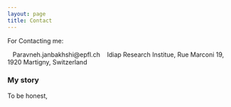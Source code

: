 ```yaml
---
layout: page
title: Contact 
---
```


For Contacting me:

<span style="font-size: 30px; color: Dodgerblue;">
  <i class="fas fa-at"></i> 
</span>
&nbsp;&nbsp;&nbsp;Paravneh.janbakhshi@epfl.ch


<span style="font-size: 30px; color: Dodgerblue;">
  <i class="fas fa-map-marker-alt"></i> 
</span>
&nbsp;&nbsp;&nbsp;Idiap Research Institue, Rue Marconi 19, 1920 Martigny, Switzerland



### My story

To be honest,
